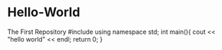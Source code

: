 # Hello-World
The First  Repository
#include<iostream>
  using namespace std;
  int  main(){
  cout <<  "hello world" << endl;
  return 0;
  }
